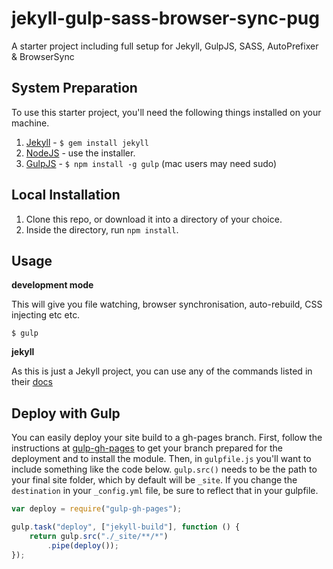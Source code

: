 jekyll-gulp-sass-browser-sync-pug
=============================

A starter project including full setup for Jekyll, GulpJS, SASS, AutoPrefixer &amp; BrowserSync

## System Preparation

To use this starter project, you'll need the following things installed on your machine.

1. [Jekyll](http://jekyllrb.com/) - `$ gem install jekyll`
2. [NodeJS](http://nodejs.org) - use the installer.
3. [GulpJS](https://github.com/gulpjs/gulp) - `$ npm install -g gulp` (mac users may need sudo)

## Local Installation

1. Clone this repo, or download it into a directory of your choice.
2. Inside the directory, run `npm install`.

## Usage

**development mode**

This will give you file watching, browser synchronisation, auto-rebuild, CSS injecting etc etc.

```shell
$ gulp
```

**jekyll**

As this is just a Jekyll project, you can use any of the commands listed in their [docs](http://jekyllrb.com/docs/usage/)

## Deploy with Gulp

You can easily deploy your site build to a gh-pages branch. First, follow the instructions at [gulp-gh-pages](https://github.com/rowoot/gulp-gh-pages) to get your branch prepared for the deployment and to install the module. Then, in `gulpfile.js` you'll want to include something like the code below. `gulp.src()` needs to be the path to your final site folder, which by default will be `_site`. If you change the `destination` in your `_config.yml` file, be sure to reflect that in your gulpfile.



```javascript
var deploy = require("gulp-gh-pages");

gulp.task("deploy", ["jekyll-build"], function () {
    return gulp.src("./_site/**/*")
        .pipe(deploy());
});
```
